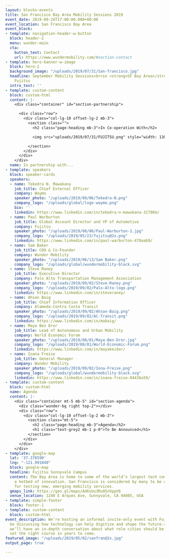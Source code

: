 ```yaml
---
layout: blocks-events
title: San Francisco Bay Area Mobility Sessions 2019
event_date: 2019-09-24T17:00:00.000+00:00
event_location: San Francisco Bay Area
event_block:
- template: navigation-header-w-button
  block: header-2
  menu: wunder-main
  cta:
    button_text: Contact
    url: https://www.wundermobility.com/#section-contact
- template: hero-banner-w-image
  block: hero-2
  background_image: "/uploads/2019/07/31/San-francisco.jpg"
  headline: September Mobility Sessions<br>in <strong>SF Bay Area</strong><br>With
    Fujitsu
  intro_text: ''
- template: custom-content
  block: custom-html
  content: |-
    <div class="container" id="section-partnership">

      <div class="row">
        <div class="col-lg-10 offset-lg-2 mb-3">
          <section class="">
            <h2 class="page-heading mb-3">In Co-operation With</h2>

            <img src="uploads/2019/07/31/FUJITSU.png" style="width: 130px" class="mr-4" />

          </section>
        </div>
      </div>
    </div>
  name: In partnership with...
- template: speakers
  block: speaker-cards
  speakers:
  - name: Tekedra N. Mawakana
    job_title: Chief External Officer
    company: Waymo
    speaker_photo: "/uploads/2019/09/06/Tekedra-N.png"
    company_logo: "/uploads/global/logo-waymo.png"
    bio: ''
    linkedin: https://www.linkedin.com/in/tekedra-n-mawakana-317884/
  - name: Paul Warburton
    job_title: Global Account Director and VP of Automotive
    company: Fujitsu
    speaker_photo: "/uploads/2019/08/06/Paul-Warburton-1.jpg"
    company_logo: "/uploads/2019/05/23/fujitsu@2x.png"
    linkedin: https://www.linkedin.com/in/paul-warburton-470aab9/
  - name: Sam Baker
    job_title: COO & Co-Founder
    company: Wunder Mobility
    speaker_photo: "/uploads/2019/06/13/Sam Baker.png"
    company_logo: "/uploads/global/wundermobility-black.svg"
  - name: Steve Raney
    job_title: Executive Director
    company: Palo Alto Transportation Management Association
    speaker_photo: "/uploads/2019/09/02/Steve-Raney.png"
    company_logo: "/uploads/2019/09/02/Palo-Alto-logo.png"
    linkedin: https://www.linkedin.com/in/steveraney/
  - name: Ahsan Baig
    job_title: Chief Information Officer
    company: Alameda-Contra Costa Transit
    speaker_photo: "/uploads/2019/09/02/Ahsan-Baig.png"
    company_logo: "/uploads/2019/09/02/AC-Transit.png"
    linkedin: https://www.linkedin.com/in/mabaig/
  - name: Maya Ben Dror
    job_title: Lead of Autonomous and Urban Mobility
    company: World Economic Forum
    speaker_photo: "/uploads/2019/08/01/Maya-Ben-Dror.jpg"
    company_logo: "/uploads/2019/08/01/World-Economic-Forum.png"
    linkedin: https://www.linkedin.com/in/mayakeidar/
  - name: Ioana Freise
    job_title: General Manager
    company: Wunder Mobility
    speaker_photo: "/uploads/2019/09/02/Iona-Freise.png"
    company_logo: "/uploads/global/wundermobility-black.svg"
    linkedin: https://www.linkedin.com/in/ioana-freise-04436a59/
- template: custom-content
  block: custom-html
  name: Agenda
  content: |-
    <div class="container mt-5 mb-5" id="section-agenda">
      <div class="wunder-bg right top-2"></div>
      <div class="row">
        <div class="col-lg-10 offset-lg-2 mb-3">
          <section class="mt-5">
            <h2 class="page-heading mb-3">Agenda</h2>
            <h1 class="text-grey2 mb-1 p-0">To Be Announced</h1>
          </section>
        </div>
      </div>
    </div>
- template: google-map
  lat: '37.378590'
  lng: "-121.991840"
  block: google-map
  headline: Fujitsu Sunnyvale Campus
  content: The Bay Area is home to some of the world’s largest tech companies and
    a hotbed of innovation. San Francisco is considered by many to be a laboratory
    for testing new, emerging mobility services.
  gmaps_link: https://goo.gl/maps/Ad6sUu3Ru95nVppV6
  venue_location: 1240 E Arques Ave, Sunnyvale, CA 94085, USA
- template: simple-footer
  block: footer-1
- template: custom-content
  block: custom-html
event_description: We’re hosting an informal invite-only event with Fujitsu. We’ll
  be discussing how technology can help digitize and shape the future.<br><br>Additionally,
  we’ll have an in-depth conversation about what role cities should be playing to
  set the right course in years to come.
featured_image: "/uploads/2019/05/02/sanfran@2x.jpg"
output_page: true

---
```

